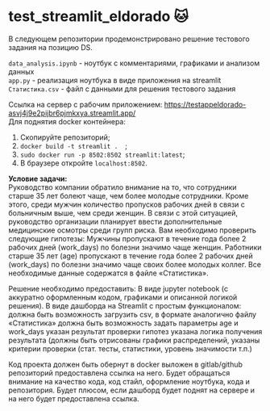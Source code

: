 # test_streamlit_eldorado :cat:
В следующем репозитории продемонстрировано решение тестового задания на позицию DS.

```data_analysis.ipynb``` - ноутбук с комментариями, графиками и анализом данных   
```app.py``` - реализация ноутбука в виде приложения на streamlit   
```Статистика.csv``` - файл с данными для решения тестового задания  

Ссылка на сервер с рабочим приложением: https://testappeldorado-asvj4j9e2pijbr6pjmkxya.streamlit.app/  
Для поднятия docker контейнера: 
1. Скопируйте репозиторий;
2. ```docker build -t streamlit .  ```;
3. ```sudo docker run -p 8502:8502 streamlit:latest```;
4. В браузере откройте ```localhost:8502```.

**Условие задачи:**   
Руководство компании обратило внимание на то, что сотрудники старше 35 лет болеют чаще, чем более молодые сотрудники. Кроме этого, среди мужчин количество пропусков рабочих дней в связи с больничным выше, чем среди женщин. В связи с этой ситуацией, руководство организации планирует ввести дополнительные медицинские осмотры среди групп риска. 
Вам необходимо проверить следующие гипотезы:
Мужчины пропускают в течение года более 2 рабочих дней (work_days) по болезни значимо чаще женщин.
Работники старше 35 лет (age) пропускают в течение года более 2 рабочих дней (work_days) по болезни значимо чаще своих более молодых коллег.
Все необходимые данные содержатся в файле «Статистика».

Решение необходимо предоставить: 
В виде jupyter notebook (с аккуратно оформленным кодом, графиками и описанной логикой решения). 
В виде дашборда на Streamlit с простым функционалом: 
должна быть возможность загрузить csv, в формате аналогично файлу «Статистика»
должна быть возможность задать параметры age и work_days
указан результат проверки гипотез
указана логика получения результата (должны быть отрисованы графики распределений, указаны критерии проверки (стат. тесты, статистики, уровень значимости т.п.) 

Код проекта должен быть обернут в docker выложен в gitlab/github репозиторий предоставлена ссылка на него. Будет обращаться внимание на качество кода, код стайл, оформление ноутбука, кода и репозитория. Будет плюсом, если дашборд будет поднят на сервере и на него будет предоставлена ссылка. 
